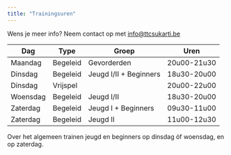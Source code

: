```yaml
---
title: "Trainingsuren"
---
```

Wens je meer info? Neem contact op met <a href="mailto:info@ttcsukarti.be">info@ttcsukarti.be</a> 

| Dag | Type | Groep | Uren|
|-------|-----|----|-----|
|Maandag|Begeleid|Gevorderden|20u00-21u30|
|Dinsdag|Begeleid|Jeugd I/II + Beginners|18u30-20u00|
|Dinsdag|Vrijspel| |20u00-22u00|
|Woensdag|Begeleid|Jeugd I/II|18u30-20u00|
|Zaterdag|Begeleid|Jeugd I + Beginners|09u30-11u00|
|Zaterdag|Begeleid|Jeugd II|11u00-12u30|

Over het algemeen trainen jeugd en beginners op dinsdag óf woensdag, en op zaterdag.
